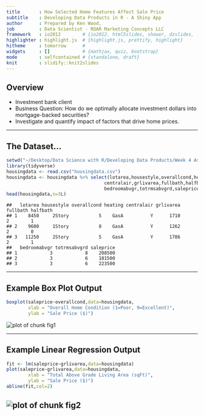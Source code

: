 ```yaml
---
title       : How Selected Home Features Affect Sale Price
subtitle    : Developing Data Products in R - A Shiny App
author      : Prepared by Ken Wood,
job         : Data Scientist - ROAR Marketing Concepts LLC
framework   : io2012        # {io2012, html5slides, shower, dzslides, ...}
highlighter : highlight.js  # {highlight.js, prettify, highlight}
hitheme     : tomorrow      # 
widgets     : []            # {mathjax, quiz, bootstrap}
mode        : selfcontained # {standalone, draft}
knit        : slidify::knit2slides
---
```

## Overview

- Investment bank client
- Business Question: How do we optimally allocate investment dollars into mortgage-backed securities?
- Investigate and quantify impact of factors that drive home prices. 

---
## The Dataset...


```r
setwd("~/Desktop/Data Science with R/Developing Data Products/Week 4 Assignment/Week4Assignment")
library(tidyverse)
housingdata <- read.csv("housingdata.csv")
housingdata <- housingdata %>% select(lotarea,housestyle,overallcond,heating,
                                    centralair,grlivarea,fullbath,halfbath,
                                    bedroomabvgr,totrmsabvgrd,saleprice)
head(housingdata,n=3L)
```

```
##   lotarea housestyle overallcond heating centralair grlivarea fullbath halfbath
## 1    8450     2Story           5    GasA          Y      1710        2        1
## 2    9600     1Story           8    GasA          Y      1262        2        0
## 3   11250     2Story           5    GasA          Y      1786        2        1
##   bedroomabvgr totrmsabvgrd saleprice
## 1            3            8    208500
## 2            3            6    181500
## 3            3            6    223500
```

---
## Example Box Plot Output


```r
boxplot(saleprice~overallcond,data=housingdata,
        xlab = "Overall Home Condition (1=Poor, 9=Excellent)",
        ylab = "Sale Price ($)")
```

![plot of chunk fig1](assets/fig/fig1-1.png)

---
## Example Linear Regression Output

```r
fit <- lm(saleprice~grlivarea,data=housingdata)
plot(saleprice~grlivarea,data=housingdata,
        xlab = "Total Above Grade Living Area (sqFt)",
        ylab = "Sale Price ($)")
abline(fit,col=2)
```

![plot of chunk fig2](assets/fig/fig2-1.png)
---
